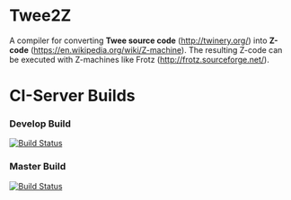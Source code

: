 # Twee2Z
A compiler for converting **Twee source code** (http://twinery.org/) into **Z-code** (https://en.wikipedia.org/wiki/Z-machine).
The resulting Z-code can be executed with Z-machines like Frotz (http://frotz.sourceforge.net/).

# CI-Server Builds
### Develop Build
[![Build Status](https://travis-ci.org/humsp/uebersetzerbauSWP.svg?branch=develop)](https://travis-ci.org/humsp/uebersetzerbauSWP)
### Master Build
[![Build Status](https://travis-ci.org/humsp/uebersetzerbauSWP.svg?branch=master)](https://travis-ci.org/humsp/uebersetzerbauSWP)